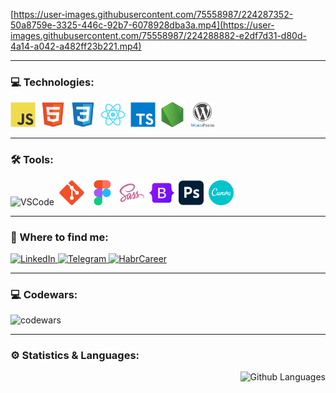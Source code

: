 [https://user-images.githubusercontent.com/75558987/224287352-50a8759e-3325-446c-92b7-6078928dba3a.mp4](https://user-images.githubusercontent.com/75558987/224288882-e2df7d31-d80d-4a14-a042-a482ff23b221.mp4)

---

### 💻 Technologies:

<div>
  <img src="https://github.com/devicons/devicon/blob/master/icons/javascript/javascript-original.svg" title="JavaScript" alt="JavaScript" width="40" height="40"/>&nbsp
  <img src="https://github.com/devicons/devicon/blob/master/icons/html5/html5-original.svg" title="HTML" alt="HTML" width="40" height="40"/>&nbsp
  <img src="https://github.com/devicons/devicon/blob/master/icons/css3/css3-original.svg" title="CSS" alt="CSS" width="40" height="40"/>&nbsp
  <img src="https://github.com/devicons/devicon/blob/master/icons/react/react-original.svg" title="ReactJS" alt="ReactJS" width="40" height="40"/>&nbsp
  <img src="https://github.com/devicons/devicon/blob/master/icons/typescript/typescript-original.svg" title="TypeScript" alt="TypeScript" width="40" height="40"/>&nbsp
  <img src="https://github.com/devicons/devicon/blob/master/icons/nodejs/nodejs-original.svg" title="NodeJS" alt="NodeJS" width="40" height="40"/>&nbsp
  <img src="https://github.com/devicons/devicon/blob/master/icons/wordpress/wordpress-original.svg" title="WordPress" alt="WordPress" width="40" height="40"/>&nbsp
</div>

---

### 🛠 Tools:

<div>
  <img src="https://github.com/hussainweb/hussainweb/blob/main/icons/vscode.png" title="GIT" alt="VSCode" width="40" height="40"/>&nbsp
  <img src="https://github.com/devicons/devicon/blob/master/icons/git/git-original.svg" title="GIT" alt="GIT" width="40" height="40"/>&nbsp
  <img src="https://github.com/devicons/devicon/blob/master/icons/figma/figma-original.svg" title="Figma" alt="Figma" width="40" height="40"/>&nbsp; 
  <img src="https://github.com/devicons/devicon/blob/master/icons/sass/sass-original.svg" title="Sass" alt="Sass" width="40" height="40"/>&nbsp 
  <img src="https://github.com/devicons/devicon/blob/master/icons/bootstrap/bootstrap-original.svg" title="Bootstrap" alt="Bootstrap" width="40" height="40"/>&nbsp 
  <img src="https://github.com/devicons/devicon/blob/master/icons/photoshop/photoshop-plain.svg" title="Photoshop" alt="Photoshop" width="40" height="40"/>&nbsp;
  <img src="https://github.com/devicons/devicon/blob/master/icons/canva/canva-original.svg" title="Canva" alt="Canva" width="40" height="40"/>&nbsp;
</div>

---

### 🤝 Where to find me:

<div id="badges">
  <a href="https://www.linkedin.com/in/pavel-liashkevich/" target="_blank">
    <img src="https://cdn-icons-png.flaticon.com/512/2504/2504799.png" width="40" height="40" alt="LinkedIn" />
  </a>
  <a href="https://t.me/pavelleshkevich" target="_blank">
    <img src="https://cdn-icons-png.flaticon.com/512/2111/2111646.png" width="40" height="40" alt="Telegram" />
  </a>
  <a href="https://career.habr.com/pavelleshkevich81" target="_blank">
    <img src="https://habrastorage.org/r/w1560/storage2/ebf/ded/334/ebfded3341c46c05625c8990cb4c5e8e.png" width="40" height="40" alt="HabrCareer" />
  </a>
</div>
  
---

### 💻 Codewars:

![codewars](https://www.codewars.com/users/PavelLiashkevich/badges/large)

---

### ⚙️ Statistics & Languages:

<img height="195px" align="right" alt="Github Languages" src="https://github-readme-stats-sigma-five.vercel.app/api/top-langs/?username=PavelLiashkevich&layout=compact&theme=vision-friendly-dark" />
